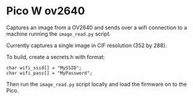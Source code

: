 # Pico W ov2640
Captures an image from a OV2640 and sends over a wifi connection to a machine
running the `image_read.py` script.

Currently captures a single image in CIF resolution (352 by 288).

To build, create a secrets.h with format:
```
char wifi_ssid[] = "MySSID";
char wifi_pass[] = "MyPassword";
```

Then run the `image_read.py` script locally and load the firmware on to the Pico.
